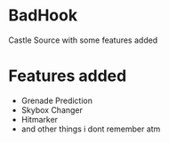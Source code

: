 # BadHook
Castle Source with some features added

# Features added
- Grenade Prediction
- Skybox Changer
- Hitmarker
- and other things i dont remember atm
